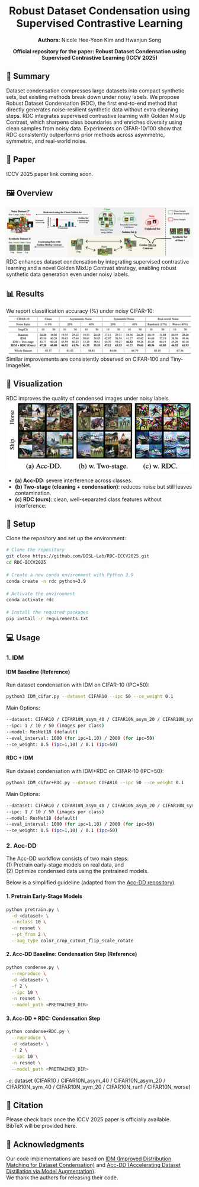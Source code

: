 <div align="center">
<h1>Robust Dataset Condensation using Supervised Contrastive Learning</h1>

<strong>Authors:</strong> Nicole Hee-Yeon Kim and Hwanjun Song

<strong>Official repository for the paper: Robust Dataset Condensation using Supervised Contrastive Learning (ICCV 2025)</strong>

</div>

## 📑 Summary

Dataset condensation compresses large datasets into compact synthetic sets, but existing methods break down under noisy labels. We propose Robust Dataset Condensation (RDC), the first end-to-end method that directly generates noise-resilient synthetic data without extra cleaning steps. RDC integrates supervised contrastive learning with Golden MixUp Contrast, which sharpens class boundaries and enriches diversity using clean samples from noisy data. Experiments on CIFAR-10/100 show that RDC consistently outperforms prior methods across asymmetric, symmetric, and real-world noise.


## 📄 Paper
ICCV 2025 paper link coming soon.

## 🖼️ Overview
![Figure](image/overview.png)
RDC enhances dataset condensation by integrating supervised contrastive learning and a novel Golden MixUp Contrast strategy, enabling robust synthetic data generation even under noisy labels.

## 📊 Results
We report classification accuracy (%) under noisy CIFAR-10:
![Figure](image/maintable.png)
Similar improvements are consistently observed on CIFAR-100 and Tiny-ImageNet.

## 🎨 Visualization
RDC improves the quality of condensed images under noisy labels.
![Figure](image/visualization.png)
- **(a) Acc-DD**: severe interference across classes.
- **(b) Two-stage (cleaning + condensation)**: reduces noise but still leaves contamination.  
- **(c) RDC (ours)**: clean, well-separated class features without interference.

## 🚀 Setup

Clone the repository and set up the environment:

```bash
# Clone the repository
git clone https://github.com/DISL-Lab/RDC-ICCV2025.git
cd RDC-ICCV2025

# Create a new conda environment with Python 3.9
conda create -n rdc python=3.9

# Activate the environment
conda activate rdc

# Install the required packages
pip install -r requirements.txt
```

## 💻 Usage
### 1. IDM

#### IDM Baseline (Reference)
Run dataset condensation with IDM on CIFAR-10 (IPC=50):
```bash
python3 IDM_cifar.py --dataset CIFAR10 --ipc 50 --ce_weight 0.1
```
Main Options:
```bash
--dataset: CIFAR10 / CIFAR10N_asym_40 / CIFAR10N_asym_20 / CIFAR10N_sym_40 / CIFAR10N_sym_20 / CIFAR10N_ran1 / CIFAR10N_worse / CIFAR100 / CIFAR100N_asym_20 / CIFAR100N_asym_40 / CIFAR100N_sym_20 / CIFAR100N_sym_40 / CIFAR100N_noisy
--ipc: 1 / 10 / 50 (images per class)
--model: ResNet18 (default)
--eval_interval: 1000 (for ipc=1,10) / 2000 (for ipc=50)
--ce_weight: 0.5 (ipc=1,10) / 0.1 (ipc=50)
```

#### RDC + IDM
Run dataset condensation with IDM+RDC on CIFAR-10 (IPC=50):
```bash
python3 IDM_cifar+RDC.py --dataset CIFAR10 --ipc 50 --ce_weight 0.1
```
Main Options:
```bash
--dataset: CIFAR10 / CIFAR10N_asym_40 / CIFAR10N_asym_20 / CIFAR10N_sym_40 / CIFAR10N_sym_20 / CIFAR10N_ran1 / CIFAR10N_worse / CIFAR100 / CIFAR100N_asym_20 / CIFAR100N_asym_40 / CIFAR100N_sym_20 / CIFAR100N_sym_40 / CIFAR100N_noisy
--ipc: 1 / 10 / 50 (images per class)
--model: ResNet18 (default)
--eval_interval: 1000 (for ipc=1,10) / 2000 (for ipc=50)
--ce_weight: 0.5 (ipc=1,10) / 0.1 (ipc=50)
```

### 2. Acc-DD

The Acc-DD workflow consists of two main steps:  
(1) Pretrain early-stage models on real data, and  
(2) Optimize condensed data using the pretrained models.  

Below is a simplified guideline (adapted from the [Acc-DD repository](https://github.com/VICO-UoE/DatasetCondensation)).

#### 1. Pretrain Early-Stage Models
```bash
python pretrain.py \
  -d <dataset> \
  --nclass 10 \
  -n resnet \
  --pt_from 2 \
  --aug_type color_crop_cutout_flip_scale_rotate
```

#### 2. Acc-DD Baseline: Condensation Step (Reference)
```bash
python condense.py \
  --reproduce \
  -d <dataset> \
  -f 2 \
  --ipc 10 \
  -n resnet \
  --model_path <PRETRAINED_DIR>
```

#### 3. Acc-DD + RDC: Condensation Step
```bash
python condense+RDC.py \
  --reproduce \
  -d <dataset> \
  -f 2 \
  --ipc 10 \
  -n resnet \
  --model_path <PRETRAINED_DIR>
```
```-d```: dataset (CIFAR10 / CIFAR10N_asym_40 / CIFAR10N_asym_20 / CIFAR10N_sym_40 / CIFAR10N_sym_20 / CIFAR10N_ran1 / CIFAR10N_worse)

## 📌 Citation
Please check back once the ICCV 2025 paper is officially available.  
BibTeX will be provided here.

## 🙏 Acknowledgments
Our code implementations are based on [IDM (Improved Distribution Matching for Dataset Condensation)](https://github.com/uitrbn/IDM) and [Acc-DD (Accelerating Dataset Distillation via Model Augmentation)](https://github.com/ncsu-dk-lab/Acc-DD).  
We thank the authors for releasing their code.
